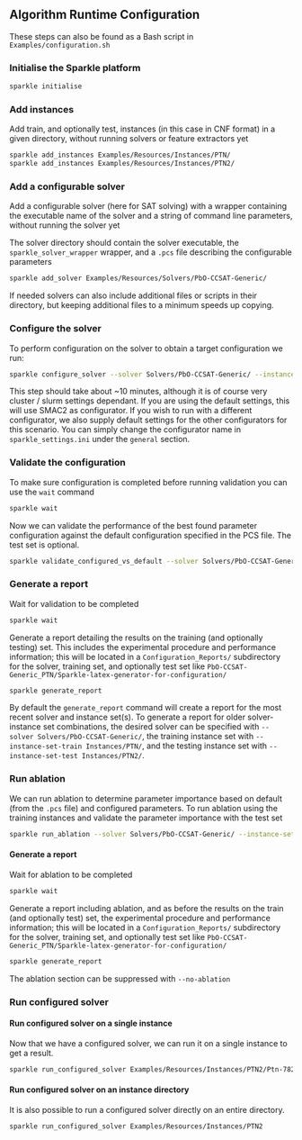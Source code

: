## Algorithm Runtime Configuration

These steps can also be found as a Bash script in `Examples/configuration.sh`

### Initialise the Sparkle platform

```bash
sparkle initialise
```

### Add instances

Add train, and optionally test, instances (in this case in CNF format) in a given directory, without running solvers or feature extractors yet

```bash
sparkle add_instances Examples/Resources/Instances/PTN/
sparkle add_instances Examples/Resources/Instances/PTN2/
```

### Add a configurable solver

Add a configurable solver (here for SAT solving) with a wrapper containing the executable name of the solver and a string of command line parameters, without running the solver yet

The solver directory should contain the solver executable, the `sparkle_solver_wrapper` wrapper, and a `.pcs` file describing the configurable parameters

```bash
sparkle add_solver Examples/Resources/Solvers/PbO-CCSAT-Generic/
```

If needed solvers can also include additional files or scripts in their directory, but keeping additional files to a minimum speeds up copying.

### Configure the solver

To perform configuration on the solver to obtain a target configuration we run:

```bash
sparkle configure_solver --solver Solvers/PbO-CCSAT-Generic/ --instance-set-train Instances/PTN/
```

This step should take about ~10 minutes, although it is of course very cluster / slurm settings dependant. If you are using the default settings, this will use SMAC2 as configurator. If you wish to run with a different configurator, we also supply default settings for the other configurators for this scenario. You can simply change the configurator name in `sparkle_settings.ini` under the `general` section.

### Validate the configuration

To make sure configuration is completed before running validation you can use the `wait` command

```bash
sparkle wait
```

Now we can validate the performance of the best found parameter configuration against the default configuration specified in the PCS file. The test set is optional.

```bash
sparkle validate_configured_vs_default --solver Solvers/PbO-CCSAT-Generic/ --instance-set-train Instances/PTN/ --instance-set-test Instances/PTN2/
```

### Generate a report

Wait for validation to be completed

```bash
sparkle wait
```

Generate a report detailing the results on the training (and optionally testing) set. This includes the experimental procedure and performance information; this will be located in a `Configuration_Reports/` subdirectory for the solver, training set, and optionally test set like `PbO-CCSAT-Generic_PTN/Sparkle-latex-generator-for-configuration/`

```bash
sparkle generate_report
```

By default the `generate_report` command will create a report for the most recent solver and instance set(s). To generate a report for older solver-instance set combinations, the desired solver can be specified with `--solver Solvers/PbO-CCSAT-Generic/`, the training instance set with `--instance-set-train Instances/PTN/`, and the testing instance set with `--instance-set-test Instances/PTN2/`.

### Run ablation

We can run ablation to determine parameter importance based on default (from the `.pcs` file) and configured parameters.
To run ablation using the training instances and validate the parameter importance with the test set

```bash
sparkle run_ablation --solver Solvers/PbO-CCSAT-Generic/ --instance-set-train Instances/PTN/ --instance-set-test Instances/PTN2/
```

#### Generate a report

Wait for ablation to be completed

```bash
sparkle wait
```

Generate a report including ablation, and as before the results on the train (and optionally test) set, the experimental procedure and performance information; this will be located in a `Configuration_Reports/` subdirectory for the solver, training set, and optionally test set like `PbO-CCSAT-Generic_PTN/Sparkle-latex-generator-for-configuration/`

```bash
sparkle generate_report
```

The ablation section can be suppressed with `--no-ablation` 

### Run configured solver

#### Run configured solver on a single instance

Now that we have a configured solver, we can run it on a single instance to get a result.

```bash
sparkle run_configured_solver Examples/Resources/Instances/PTN2/Ptn-7824-b20.cnf
```

#### Run configured solver on an instance directory

It is also possible to run a configured solver directly on an entire directory.

```bash
sparkle run_configured_solver Examples/Resources/Instances/PTN2
```